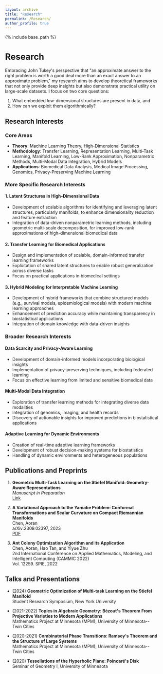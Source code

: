 ```yaml
---
layout: archive
title: "Research"
permalink: /Research/
author_profile: true
---
```


{% include base_path %}

# Research
Embracing John Tukey's perspective that "an approximate answer to the right problem is worth a good deal more than an exact answer to an approximate problem," my research aims to develop theoretical frameworks that not only provide deep insights but also demonstrate practical utility on large-scale datasets.
I focus on two core questions:
1) What embedded low-dimensional structures are present in data, and 
2) How can we exploit them algorithmically?
## Research Interests

### Core Areas
- **Theory**: Machine Learning Theory, High-Dimensional Statistics
- **Methodology**: Transfer Learning, Representation Learning, Multi-Task Learning, Manifold Learning, Low-Rank Approximation, Nonparametric Methods, Multi-Modal Data Integration, Hybrid Models
- **Applications**: Biomedical Data Analysis, Medical Image Processing, Genomics, Privacy-Preserving Machine Learning

### More Specific Research Interests

#### 1. Latent Structures in High-Dimensional Data
- Development of scalable algorithms for identifying and leveraging latent structures, particularly manifolds, to enhance dimensionality reduction and feature extraction
- Integration of data-driven nonparametric learning methods, including geometric multi-scale decomposition, for improved low-rank approximations of high-dimensional biomedical data

#### 2. Transfer Learning for Biomedical Applications
- Design and implementation of scalable, domain-informed transfer learning frameworks
- Exploitation of shared latent structures to enable robust generalization across diverse tasks
- Focus on practical applications in biomedical settings

#### 3. Hybrid Modeling for Interpretable Machine Learning
- Development of hybrid frameworks that combine structured models (e.g., survival models, epidemiological models) with modern machine learning approaches
- Enhancement of prediction accuracy while maintaining transparency in biostatistical applications
- Integration of domain knowledge with data-driven insights

### Broader Research Interests

#### Data Scarcity and Privacy-Aware Learning
- Development of domain-informed models incorporating biological insights
- Implementation of privacy-preserving techniques, including federated learning
- Focus on effective learning from limited and sensitive biomedical data

#### Multi-Modal Data Integration
- Exploration of transfer learning methods for integrating diverse data modalities
- Integration of genomics, imaging, and health records
- Discovery of actionable insights for improved predictions in biostatistical applications

#### Adaptive Learning for Dynamic Environments
- Creation of real-time adaptive learning frameworks
- Development of robust decision-making systems for biostatistics
- Handling of dynamic environments and heterogeneous populations

## Publications and Preprints

1. **Geometric Multi-Task Learning on the Stiefel Manifold: Geometry-Aware Representations**  
  *Manuscript in Preparation*  
  [Link](https://samohtaerg.github.io/my-links/)

2. **A Variational Approach to the Yamabe Problem: Conformal Transformations and Scalar Curvature on Compact Riemannian Manifolds**  
  Chen, Aoran  
  arXiv:2309.02397, 2023  
  [PDF](https://arxiv.org/abs/2309.02397)

3. **Ant Colony Optimization Algorithm and its Application**  
  Chen, Aoran, Hao Tan, and Yiyue Zhu  
  2nd International Conference on Applied Mathematics, Modeling, and Intelligent Computing (CAMMIC 2022)  
  Vol. 12259. SPIE, 2022

## Talks and Presentations

- (2024) **Geometric Optimization of Multi-task Learning on the Stiefel Manifold**  
 Student Research Symposium, New York University

- (2021-2022) **Topics in Algebraic Geometry: Bézout's Theorem From Projective Varieties to Modern Applications**  
 Mathematics Project at Minnesota (MPM), University of Minnesota--Twin Cities

- (2020-2021) **Combinatorial Phase Transitions: Ramsey's Theorem and the Structure of Large Systems**  
 Mathematics Project at Minnesota (MPM), University of Minnesota--Twin Cities

- (2020) **Tessellations of the Hyperbolic Plane: Poincaré's Disk**  
 Seminar of Geometry I, University of Minnesota
